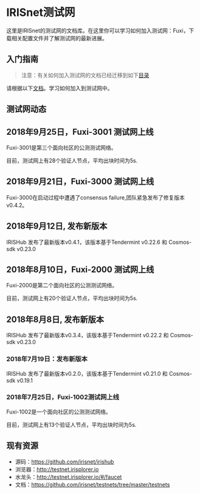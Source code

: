 # IRISnet测试网

这里是IRISnet的测试网的文档库。在这里你可以学习如何加入测试网：Fuxi，下载相关配置文件并了解测试网的最新进展。

## 入门指南

> 注意：有关如何加入测试网的文档已经迁移到如下[目录](https://github.com/irisnet/irishub/tree/master/docs/get-started)

请根据以下[文档](https://github.com/irisnet/irishub/blob/master/docs/get-started/README.md)。学习如何加入到测试网中。

## 测试网动态


## 2018年9月25日，Fuxi-3001 测试网上线

Fuxi-3001是第三个面向社区的公测测试网络。

目前，测试网上有28个验证人节点，平均出块时间为5s. 

## 2018年9月21日，Fuxi-3000 测试网上线

Fuxi-3000在启动过程中遭遇了consensus failure,团队紧急发布了修复版本 v0.4.2。


## 2018年9月12日, 发布新版本

IRISHub 发布了最新版本v0.4.1，该版本基于Tendermint v0.22.6 和 Cosmos-sdk v0.23.0

## 2018年8月10日，Fuxi-2000 测试网上线

Fuxi-2000是第二个面向社区的公测测试网络。

目前，测试网上有20个验证人节点，平均出块时间为5s. 

## 2018年8月8日, 发布新版本

IRISHub 发布了最新版本v0.3.4，该版本基于Tendermint v0.22.2 和 Cosmos-sdk v0.23.0


### 2018年7月19日：发布新版本

IRISHub 发布了最新版本v0.2.0，该版本基于Tendermint v0.21.0 和 Cosmos-sdk v0.19.1


### 2018年7月25日，Fuxi-1002测试网上线

Fuxi-1002是一个面向社区的公测测试网络。

目前，测试网上有13个验证人节点，平均出块时间为5s. 

## 现有资源

* 源码：https://github.com/irisnet/irishub
* 浏览器：http://testnet.irisplorer.io 
* 水龙头：http://testnet.irisplorer.io/#/faucet
* 文档：https://github.com/irisnet/testnets/tree/master/testnets



